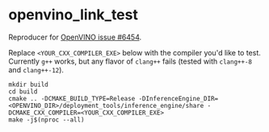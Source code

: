 # openvino_link_test

Reproducer for [OpenVINO issue #6454](https://github.com/openvinotoolkit/openvino/issues/6454).

Replace `<YOUR_CXX_COMPILER_EXE>` below with the compiler you'd like to test. Currently `g++` works, but any flavor of `clang++` fails (tested with `clang++-8` and `clang++-12`).

```
mkdir build
cd build
cmake .. -DCMAKE_BUILD_TYPE=Release -DInferenceEngine_DIR=<OPENVINO_DIR>/deployment_tools/inference_engine/share -DCMAKE_CXX_COMPILER=<YOUR_CXX_COMPILER_EXE>
make -j$(nproc --all)
```

